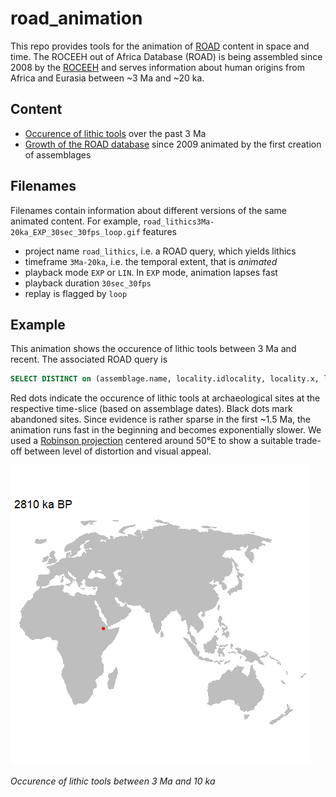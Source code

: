 # road_animation
 This repo provides tools for the animation of <a href="http://www.roceeh.uni-tuebingen.de/roadweb/smarty_road_simple_search.php" target="_blank">ROAD</a> content in space and time. The ROCEEH out of Africa Database (ROAD) is being assembled since 2008 by the <a href="http://www.roceeh.net" target="_blank">ROCEEH</a> and serves information about human origins from Africa and Eurasia between ~3 Ma and ~20 ka. 

## Content
 - <a href="/lithics" target="_blank">Occurence of lithic tools</a> over the past 3 Ma 
 - <a href="/input" target="_blank">Growth of the ROAD database</a> since 2009 animated by the first creation of assemblages
 
## Filenames
Filenames contain information about different versions of the same animated content. For example, `road_lithics3Ma-20ka_EXP_30sec_30fps_loop.gif` features
- project name `road_lithics`, i.e. a ROAD query, which yields lithics
- timeframe `3Ma-20ka`, i.e. the temporal extent, that is _animated_
- playback mode `EXP` or `LIN`. In `EXP` mode, animation lapses fast 
- playback duration `30sec_30fps`
- replay is flagged by `loop`

 
## Example
 This animation shows the occurence of lithic tools between 3 Ma and recent. The associated ROAD query is  
  ```sql
 SELECT DISTINCT on (assemblage.name, locality.idlocality, locality.x, locality.y, query_age_min, query_age_max, age_comments) assemblage.name, locality.idlocality, locality.x, locality.y, query_age_min, query_age_max, age_comments FROM assemblage, locality,all_age(0,3000000) as (locality varchar,assemblage int, assemblage_name varchar,query_age_min int, query_age_max int, age_comments varchar) WHERE ((locality.idlocality = assemblage.locality_idlocality and (assemblage.category ilike '%raw material%' or assemblage.category ilike '%technology%' or assemblage.category ilike '%typology%')) and locality = assemblage.locality_idlocality and assemblage = assemblage.idassemblage) ORDER BY locality.idlocality
 ``` 
 Red dots indicate the occurence of lithic tools at archaeological sites at the respective time-slice (based on assemblage dates). Black dots mark abandoned sites. Since evidence is rather sparse in the first ~1.5 Ma, the animation runs fast in the beginning and becomes exponentially slower. 
 We used a <a href="https://geography.wisc.edu/maplibrary/the-robinson-projection/" target="_blank">Robinson projection</a> centered around 50°E to show a suitable trade-off between level of distortion and visual appeal. 
  
![Fast animation of human lithic tool use](/lithics/road_lithics3Ma-20ka_EXP_30sec_30fps_loop.gif)
 
 
 *Occurence of lithic tools between 3 Ma and 10 ka*